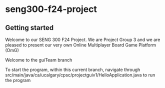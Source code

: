 # seng300-f24-project



## Getting started

Welcome to our SENG 300 F24 Project. We are Project Group 3 and we are pleased to present our very own
Online Multiplayer Board Game Platform (OmG)

Welcome to the guiTeam branch

To start the program, within this current branch, navigate through
src/main/java/ca/ucalgary/cpsc/projectguiv1/HelloApplication.java to run the program